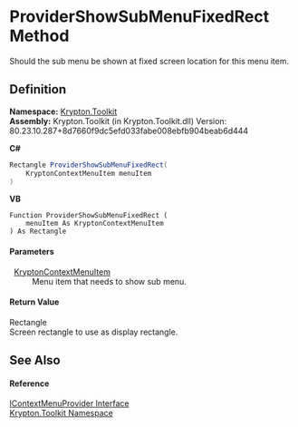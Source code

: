 # ProviderShowSubMenuFixedRect Method


Should the sub menu be shown at fixed screen location for this menu item.



## Definition
**Namespace:** <a href="79d2eac2-21f4-54ff-7552-b20c33c30600.md">Krypton.Toolkit</a>  
**Assembly:** Krypton.Toolkit (in Krypton.Toolkit.dll) Version: 80.23.10.287+8d7660f9dc5efd033fabe008ebfb904beab6d444

**C#**
``` C#
Rectangle ProviderShowSubMenuFixedRect(
	KryptonContextMenuItem menuItem
)
```
**VB**
``` VB
Function ProviderShowSubMenuFixedRect ( 
	menuItem As KryptonContextMenuItem
) As Rectangle
```



#### Parameters
<dl><dt>  <a href="19269e57-f7e7-326d-c5b4-f602bf32208b.md">KryptonContextMenuItem</a></dt><dd>Menu item that needs to show sub menu.</dd></dl>

#### Return Value
Rectangle  
Screen rectangle to use as display rectangle.

## See Also


#### Reference
<a href="169231ea-b03a-bb4a-0d84-38bca06f5a4d.md">IContextMenuProvider Interface</a>  
<a href="79d2eac2-21f4-54ff-7552-b20c33c30600.md">Krypton.Toolkit Namespace</a>  
